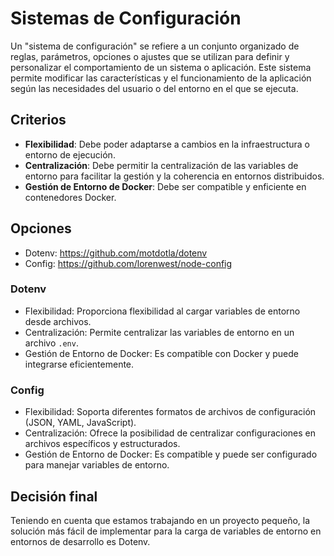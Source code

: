 # Sistemas de Configuración
Un "sistema de configuración" se refiere a un conjunto organizado de reglas,
parámetros, opciones o ajustes que se utilizan para definir y personalizar el
comportamiento de un sistema o aplicación. Este sistema permite modificar las
características y el funcionamiento de la aplicación según las necesidades del
usuario o del entorno en el que se ejecuta.

## Criterios
- **Flexibilidad**: Debe poder adaptarse a cambios en la infraestructura o
entorno de ejecución.
- **Centralización**: Debe permitir la centralización de las variables de
entorno para facilitar la gestión y la coherencia en entornos distribuidos.
- **Gestión de Entorno de Docker**: Debe ser compatible y enficiente en
contenedores Docker.

## Opciones
- Dotenv: https://github.com/motdotla/dotenv
- Config: https://github.com/lorenwest/node-config


### Dotenv
- Flexibilidad: Proporciona flexibilidad al cargar variables de entorno desde
archivos.
- Centralización: Permite centralizar las variables de entorno en un archivo
`.env`.
- Gestión de Entorno de Docker: Es compatible con Docker y puede integrarse
eficientemente.

### Config
- Flexibilidad: Soporta diferentes formatos de archivos de configuración (JSON,
YAML, JavaScript).
- Centralización: Ofrece la posibilidad de centralizar configuraciones en
archivos específicos y estructurados.
- Gestión de Entorno de Docker: Es compatible y puede ser configurado para
manejar variables de entorno.

## Decisión final
Teniendo en cuenta que estamos trabajando en un proyecto pequeño, la solución
más fácil de implementar para la carga de variables de entorno en entornos de
desarrollo es Dotenv.